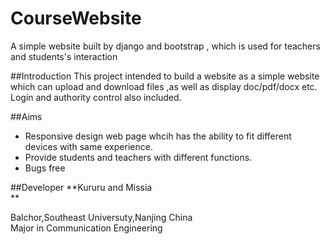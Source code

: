 CourseWebsite
=============

A simple website built by django and bootstrap , which is used for teachers and students's interaction  

##Introduction
This project intended to build a website as a simple website which can upload and download files ,as well as display doc/pdf/docx etc.
Login and authority control also included.

##Aims
* Responsive design web page whcih has the ability to fit different devices with same experience.
* Provide students and teachers with different functions.
* Bugs free

##Developer
**Kururu and Missia    
**    

Balchor,Southeast Universuty,Nanjing China    
Major in Communication Engineering

